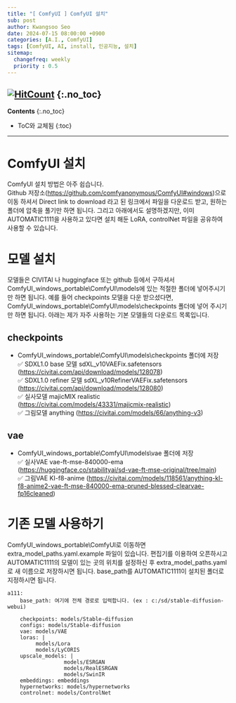 ```yaml
---
title: "[ ComfyUI ] ComfyUI 설치"
sub: post
author: Kwangsoo Seo
date: 2024-07-15 08:00:00 +0900
categories: [A.I., ComfyUI]
tags: [ComfyUI, AI, install, 인공지능, 설치]
sitemap:
  changefreq: weekly
  priority : 0.5
---
```

[![HitCount](https://hits.dwyl.com/MonosLab/post44.svg?style=flat-square&show=unique)](http://hits.dwyl.com/MonosLab/post44)
{:.no_toc}
---
**Contents**
{:.no_toc}

* ToC와 교체됨
{:toc}  

---
# ComfyUI 설치   
ComfyUI 설치 방법은 아주 쉽습니다.   
Github 저장소(https://github.com/comfyanonymous/ComfyUI#windows)으로 이동 하셔서 Direct link to download 라고 된 링크에서 파일을 다운로드 받고, 원하는 폴더에 압축을 풀기만 하면 됩니다. 그리고 아래에서도 설명하겠지만, 이미 AUTOMATIC1111을 사용하고 있다면 설치 해둔 LoRA, controlNet 파일을 공유하여 사용할 수 있습니다.  

# 모델 설치   
모델들은 CIVITAI 나 huggingface 또는 github 등에서 구하셔서 ComfyUI_windows_portable\\ComfyUI\\models에 있는 적절한 폴더에 넣어주시기만 하면 됩니다. 예를 들어 checkpoints 모델을 다운 받으셨다면, ComfyUI_windows_portable\\ComfyUI\\models\\checkpoints 폴더에 넣어 주시기만 하면 됩니다.  아래는 제가 자주 사용하는 기본 모델들의 다운로드 목록입니다.   
## checkpoints   
* ComfyUI_windows_portable\\ComfyUI\\models\\checkpoints 폴더에 저장   
✅ SDXL1.0 base 모델        sdXL_v10VAEFix.safetensors (https://civitai.com/api/download/models/128078)   
✅ SDXL1.0 refiner 모델     sdXL_v10RefinerVAEFix.safetensors (https://civitai.com/api/download/models/128080)   
✅ 실사모델                     majicMIX realistic (https://civitai.com/models/43331/majicmix-realistic)   
✅ 그림모델                     anything (https://civitai.com/models/66/anything-v3)   

## vae   
* ComfyUI_windows_portable\\ComfyUI\\models\\vae 폴더에 저장   
✅ 실사VAE                     vae-ft-mse-840000-ema (https://huggingface.co/stabilityai/sd-vae-ft-mse-original/tree/main)   
✅ 그림VAE                     KI-f8-anime (https://civitai.com/models/118561/anything-kl-f8-anime2-vae-ft-mse-840000-ema-pruned-blessed-clearvae-fp16cleaned)   

# 기존 모델 사용하기   
ComfyUI_windows_portable\ComfyUI로 이동하면 extra_model_paths.yaml.example 파일이 있습니다. 편집기를 이용하여 오픈하시고 AUTOMATIC1111의 모델이 있는 곳의 위치를 설정하신 후 extra_model_paths.yaml로 새 이름으로 저장하시면 됩니다. 
base_path를 AUTOMATIC1111이 설치된 폴더로 지정하시면 됩니다. 
```   
a111:
    base_path: 여기에 전체 경로로 입력합니다. (ex : c:/sd/stable-diffusion-webui)

    checkpoints: models/Stable-diffusion
    configs: models/Stable-diffusion
    vae: models/VAE
    loras: |
         models/Lora
         models/LyCORIS
    upscale_models: |
                  models/ESRGAN
                  models/RealESRGAN
                  models/SwinIR
    embeddings: embeddings
    hypernetworks: models/hypernetworks
    controlnet: models/ControlNet
```   
